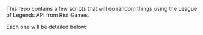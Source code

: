 This repo contains a few scripts that will do random things using the League of Legends API from Riot Games. 

Each one will be detailed below:


